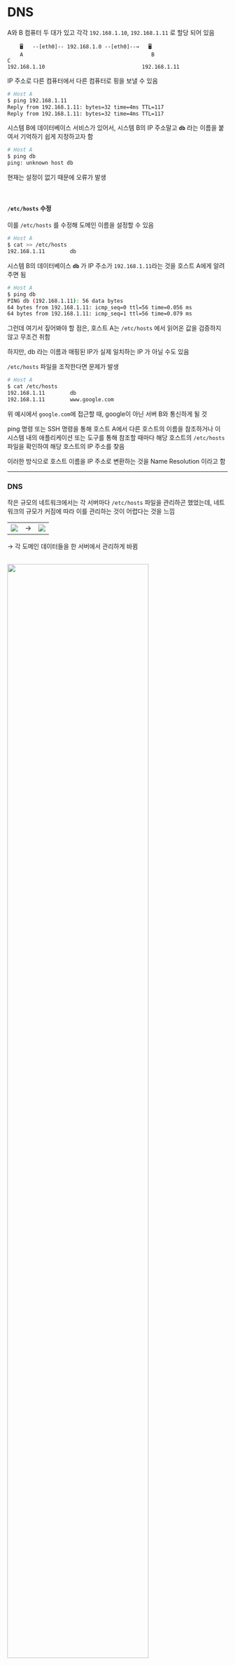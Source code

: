 # DNS

A와 B 컴퓨터 두 대가 있고 각각 `192.168.1.10`, `192.168.1.11` 로 할당 되어 있음

```
    🖥️   --[eth0]-- 192.168.1.0 --[eth0]--→   🖥️      
    A                                         B                                         C     
192.168.1.10                               192.168.1.11   
```

IP 주소로 다른 컴퓨터에서 다른 컴퓨터로 핑을 보낼 수 있음

```Bash
# Host A
$ ping 192.168.1.11
Reply from 192.168.1.11: bytes=32 time=4ms TTL=117
Reply from 192.168.1.11: bytes=32 time=4ms TTL=117
```

시스템 B에 데이터베이스 서비스가 있어서, 
시스템 B의 IP 주소말고 **`db`** 라는 이름을 붙여서 기억하기 쉽게 지정하고자 함

```Bash
# Host A
$ ping db
ping: unknown host db
```

현재는 설정이 없기 때문에 오류가 발생 

<br>

#### `/etc/hosts` 수정

이를 `/etc/hosts` 를 수정해 도메인 이름을 설정할 수 있음 

```Bash
# Host A
$ cat >> /etc/hosts
192.168.1.11        db
```

시스템 B의 데이터베이스 **`db`** 가 IP 주소가 `192.168.1.11`라는 것을 호스트 A에게 알려주면 됨

```Bash
# Host A
$ ping db
PING db (192.168.1.11): 56 data bytes
64 bytes from 192.168.1.11: icmp_seq=0 ttl=56 time=0.056 ms
64 bytes from 192.168.1.11: icmp_seq=1 ttl=56 time=0.079 ms
```

그런데 여기서 짚어봐야 할 점은, 호스트 A는 `/etc/hosts` 에서 읽어온 값을 검증하지 않고 무조건 취함

하지만, db 라는 이름과 매핑된 IP가 실제 일치하는 IP 가 아닐 수도 있음 

`/etc/hosts` 파일을 조작한다면 문제가 발생

```Bash
# Host A
$ cat /etc/hosts
192.168.1.11        db
192.168.1.11        www.google.com
```

위 예시에서 `google.com`에 접근할 때, google이 아닌 서버 B와 통신하게 될 것

ping 명령 또는 SSH 명령을 통해 호스트 A에서 다른 호스트의 이름을 참조하거나
이 시스템 내의 애플리케이션 또는 도구를 통해 참조할 때마다 
해당 호스트의 `/etc/hosts` 파일을 확인하여 해당 호스트의 IP 주소를 찾음

이러한 방식으로 호스트 이름을 IP 주소로 변환하는 것을 Name Resolution 이라고 함

---

### DNS

작은 규모의 네트워크에서는 각 서버마다 `/etc/hosts` 파일을 관리하곤 했었는데,
네트워크의 규모가 커짐에 따라 이를 관리하는 것이 어렵다는 것을 느낌

<table>
    <tr>
        <td><img src="./img/dns_img1.png" /></td>
        <td> → </td>
        <td><img src="./img/dns_img2.png" /></td>
    </tr>
</table>


→ 각 도메인 데이터들을 한 서버에서 관리하게 바뀜 

<br><img src="./img/dns_img3.png" width="80%"/><br>

=> 이를 **DNS 서버** 라고 함

<br>

### `/etc/resolv.conf`

그래서 각 서버가 갖고 있던 `/etc/hosts` 파일로 도메인을 구분하는 대신, 
DNS 서버에 요청해서 등록된 IP를 찾게 됨

모든 호스트는 `/etc/resolv.conf`에 DNS Resolution Configuration 파일을 갖음

```Bash
$ cat /etc/resolv.conf
nameserver      192.168.1.100
```

이제 IP가 변경되면 DNS 서버 한 군데만 수정하면 됨

하지만 각 서버는 여전히 자체적으로 Name Resolution 을 할 수 있음

가령, Private 망에 test 라는 서버가 존재할 때, `/etc/hosts` 파일에 해당 항목을 추가하여 이 서버를 확인할 수 있음

<br>

#### `/etc/hosts`

```Bash
$ cat /etc/hosts
192.168.1.115        test
```

<br><img src="./img/dns_img4.png" width="80%"/><br>

**정리하자면, 원격 DNS 서버뿐만 아니라 로컬 `/etc/hosts` 파일에서 호스트 이름과 IP 매핑을 사용할 수 있음**

만약 동일한 호스트 이름이 있다면 **로컬 `/etc/hosts` 파일을 먼저 확인하고 취함** 

이 순서를 수정할 수 있는데, [`/etc/nsswitch.conf`](https://man7.org/linux/man-pages/man5/nsswitch.conf.5.html) 를 정의되어 있음

<br>

#### `/etc/nsswitch.conf`

```Bash
$ cat /etc/nsswitch.conf
...
hosts:          files dns
...
```

- `files`: `/etc/hosts`
- `dns`: DNS Server


`/etc/resolv.conf`에는 여러 개의 네임 서버를 등록할 수 있음

```Bash
$ cat /etc/redolv.cong
nameserver      192.168.1.100
nameserver      8.8.8.8
```

`8.8.8.8` 는 Google이 관리하는 잘 알려진 퍼블릭 네임서버

근데 각 호스트의 `/etc/resolv.conf` 파일 마다 설정해야 하기 때문에,
차라리 알 수 없는 호스트 이름을 인터넷의 **퍼블릭 네임서버**로 전달하도록 DNS 서버 자체를 구성할 수 있음

---

### Domain Names

`www.google.com`

도메인 이름 중, `www` 와 `com` 의 의미

**도메인은 IP를 기억할 수 있는 이름으로 정의한 것이고, `www` 와 `com`는 이 도메인을 그룹 지은 것**

```
.           → root 
.com        → top level domain
google      → google에 할당된 domain name
www         → sub-domain
```

서브 도메인은 Google 하위의 서비스를 구분하기 위한 도메인

- `maps.google.com` 은 구글맵의 도메인
- `drive.google.com` 은 구글 드라이버의 도메인
- `mail.google.com` 은 구글 메일의 도메인

트리 구조로 나열됨

---

### DNS 요청 시 동작 과정

특정 도메인에 요청을 보내게 되면 가장 먼저 그룹의 내부 DNS 서버를 거치게 됨

<pre><code>[apps.google.com]</code> → <b><code>Org DNS Server</code></b></pre>

만약, 내부 DNS 서버에 `apps.google.com` 가 없다면, Root DNS 서버로 요청 전송

<pre><code>[apps.google.com]</code> → <code>Org DNS Server</code> → <b><code>Root DNS Server</code></b></pre>

Root DNS 서버가 도메인을 확인하고 `.com` DNS 서버로 전달

<pre><code>[apps.google.com]</code> → <code>Org DNS Server</code> → <code>Root DNS Server</code> → <b><code>.com DNS Server</code></b></pre>

`.com` DNS 서버가 도메인을 확인하고 Google DNS 서버로 전달

<pre><code>[apps.google.com]</code> → <code>Org DNS Server</code> → <code>Root DNS Server</code> → <code>.com DNS Server</code> → <b><code>Google DNS Server</code></b></pre>

이후, 구글은 애플리케이션을 제공할 IP를 찾아 사용자에게 전달

<pre><code>[apps.google.com]</code> → <code>Org DNS Server</code> → <code>Root DNS Server</code> → <code>.com DNS Server</code> → <code>Google DNS Server</code> → <b><code>216.58.221.78</code></b></pre>

DNS 서버는 IP를 캐시 해서 매 번 이런 과정을 거치지 않고 바로 응답을 전달함

---

`mygroup.com` 이라는 DNS에서 `web.mygroup.com`를 찾을 때, 

- 해당 그룹 외부: 풀네임 명시 
- 해당 그룹 내부: `web` 만으로 명시 가능 → `/etc/resolv.conf` 에 설정 추가

```Bash
$ /etc/resolv.conf
nameserver      192.168.1.100
search          mygroup.com
```

`search` 로 해당 그룹 이름 적음

`web` 으로 검색해도 `web.mygroup.com` 으로 해석함

혹은 아래와 같이 두 개를 입력할 수도 있음

```Bash
$ /etc/resolv.conf
nameserver      192.168.1.100
search          mygroup.com prod.mygroup.com
```

그럼 두 도메인 서버 모두에서 서브 도메인을 검색함 

---

### Record Types

DNS 서버에서 각 레코드를 저장하는 방식은 아래와 같음 

| Type  | Name            | Record                                  |
|-------|-----------------|-----------------------------------------|
| A     | web-server      | 192.168.1.1                             |
| AAAA  | web-server      | 2001:0db8:85a3:0000:0000:8a2e:0370:7334 |
| CNAME | food.web-server | eat.web-server, hungry.web-server       |

<br>

[🔗Common types of DNS records](https://www.ibm.com/topics/dns-records)

DNS 관리는 DNS 서버의 상호 연결성에 의존

DNS 레코드를 통해 DNS 서버가 서로 상호 작용하는 방식을 알면 DNS 관리가 덜 까다로워짐

#### 일반적인 DNS 레코드 유형

<table>
<tr>
<th><code>A</code> records</th>
<td>
도메인 네임을 IPv4 주소에 연결

주소 레코드 또는 A 레코드는 가장 일반적으로 사용되는 DNS 레코드

ex. IPv4 Format: `93.184.216.34`
</td>
</tr>
<tr>
<th><code>AAAA</code> records</th>
<td>
도메인 네임을 IPv6 주소에 연결

IPv6 주소는 IPv4 주소보다 숫자가 더 많으며 IPv4 주소의 옵션이 부족해짐에 따라 점점 더 보편화되고 있음
</td>
</tr>
<tr>
<th><code>CNAME</code> records</th>
<td>
정식 이름 레코드 또는 CNAME 레코드는 별칭 도메인을 정식 도메인으로 연결

즉, 이 유형의 레코드는 하위 도메인을 도메인 A 또는 AAAA 레코드에 연결하는 데 사용됨


예를 들어, `www.example.com` 및 `product.example.com`에 대한 두 개의 A 레코드를 만드는 대신,

`product.example.com`을 CNAME 레코드에 연결한 다음 `example.com`의 A 레코드에 연결할 수 있음

이 값은 루트 도메인의 IP 주소가 변경되면 A 레코드만 업데이트하면 되고 CNAME은 그에 따라 업데이트됨
</td>
</tr>
<tr>
<th><code>DNAME</code> records</th>
<td> 
여러 개의 하위 도메인을 다른 도메인을 가리키는 데 사용

예를 들어 `domain.com`을 `example.com`으로 `DNAME`으로 연결하면,
`product.domain.com`, `trial.domain.com`, `blog.domain.com`을 `example.com`으로 연결

이러한 레코드는 하위 도메인 연결을 확실하게 하기 때문에, 대규모 도메인을 관리하고 도메인 네임 변경을 관리하는 데 유용
</td>
</tr>
<tr>
<th><code>CAA</code> records</th>
<td> 
<i>Certification authority authorization records</i>

도메인에 대한 인증서를 발급할 수 있는 CA(인증 기관)를 지정할 수 있음

FYI. CA는 디지털 인증서를 발급하여 웹사이트의 신원을 확인하고 암호화 키에 연결하는 조직
</td>
</tr>
<tr>
<th><code>CERT</code> records</th>
<td> 
<i>Certificate</i>

인증서 또는 CERT 레코드는 관련된 모든 당사자의 진위 여부를 확인하는 인증서를 저장

민감한 정보를 보호하고 암호화할 때 특히 유용
</td>
</tr>
<tr>
<th><code>MX</code> records</th>
<td> 
<i>Mail exchange</i>

이메일을 도메인 메일 서버로 직접 전달

이메일 서버와 함께 도메인에 연결된 개별 이메일 계정(e.g. `user@example.com`)을 생성할 수 있게 해줌 (e.g. `example.com`)
</td>
</tr>
<tr>
<th><code>NS</code> records</th>
<td> 
<i>Nameserver</i>

도메인의 권한 있는 네임 서버(Authoritative Nameserver)로 작동하는 DNS 서버를 보여줌

권한 있는 네임서버에는 특정 도메인과 해당 IP 주소에 대한 최종 정보가 포함되어 있음

NS 레코드는 도메인이 보유한 모든 다른 레코드를 가리킴

NS 레코드가 없으면 사용자는 웹사이트에 액세스할 수 없음
</td>
</tr>
<tr>
<th><code>SOA</code> records</th>
<td> 
<i>Start of authority</i>

도메인에 대한 중요한 관리 정보를 저장

이 정보에는 도메인 관리자의 이메일 주소, 도메인 업데이트에 대한 정보, 서버가 정보를 새로 고쳐야 하는 시기 등이 포함될 수 있음
</td>
</tr>
<tr>
<th><code>PTR</code> records</th>
<td> 
<i>Pointer records</i>

포인터 레코드 또는 PTR 레코드는 A 레코드와 반대 방향으로 작동
</td>
</tr>
<tr>
<th>...</th>
<td> 
이 외에도 SPF records, SRV records, ALIAS record, URLFWD records, TXT records 등이 존재
</td>
</tr>
</table>

---

ping 명령어는 DNS Resolution 에 적합하지 않음

#### `nslookup`

nslookup을 이용해 DNS 서버에서 호스트 이름을 쿼리할 수 있음

하지만 nslookup은 `/etc/hosts` 파일의 항목은 고려하지 않음

오직 DNS 서버만을 고려해서 찾음

```Bash
❯ nslookup www.google.com
Server:		210.220.163.82
Address:	210.220.163.82#53

Non-authoritative answer:
Name:	www.google.com
Address: 142.250.76.132
```

#### `dig`

서버에 저장된 것과 유사한 형태로 세부 사항을 더 반환

`nslookup`와 동일하게 오직 DNS 서버만을 고려해서 찾음

```Bash
❯ dig www.google.com

; <<>> DiG 9.10.6 <<>> www.google.com
;; global options: +cmd
;; Got answer:
;; ->>HEADER<<- opcode: QUERY, status: NOERROR, id: 14247
;; flags: qr rd ra; QUERY: 1, ANSWER: 1, AUTHORITY: 0, ADDITIONAL: 1

;; OPT PSEUDOSECTION:
; EDNS: version: 0, flags:; udp: 4096
;; QUESTION SECTION:
;www.google.com.			IN	A

;; ANSWER SECTION:
www.google.com.		257	IN	A	142.250.76.132

;; Query time: 11 msec
;; SERVER: 210.220.163.82#53(210.220.163.82)
;; WHEN: Sun Jun 02 21:59:40 KST 2024
;; MSG SIZE  rcvd: 59
```

---

## CoreDNS

[CoreDNS](https://coredns.io/manual/toc/)
[Kubernetes DNS-Based Service Discovery](https://github.com/kubernetes/dns/blob/master/docs/specification.md)

CoreDNS 바이너리를 깃허브 릴리스 페이지에서 다운로드하거나 도커 이미지로 다운로드

```Bash
❯ wget https://github.com/coredns/coredns/releases/download/v1.11.1/coredns_1.11.1_linux_amd64.tgz
...
❯ tar -xzvf coredns_1.11.1_linux_amd64.tgz
coredns
```

실행 파일을 실행하여 DNS 서버를 시작

```Bash
❯ ./coredns
coredns
```

DNS 서버의 기본 포트인 포트 `53`에서 수신

먼저 IP/Domain 매핑할 항목을 `/etc/hosts` 파일에 입력

그런 다음 해당 파일을 사용하도록 CoreDNS 구성: Corefile이라는 이름의 파일에서 구성 로드

```Bash
❯ cat Corefile
. {
    hosts /etc/hosts
}
```

DNS 서버가 실행되면 이제 서버의 `/etc/hosts` 파일에서 Ips와 이름을 선택

CoreDNS는 플러그인을 통해 DNS 엔트리를 구성하는 다른 방법들도 지원

쿠버네티스가 사용하는 플러그인은 나중에 살펴볼 것
